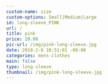 ```yaml
---
custom-name: size
custom-options: Small|Medium|Large
id: long-sleeve_PINK
url: /
title: pink
price: 20.00
pic-url: /img/pink-long-sleeve.jpg
date: 2018-2-8 10:51:01 -08:00
categories: mens-clothes
main: false
type: long-sleeve
thumbnail: /img/pink-long-sleeve.jpg
---
```

